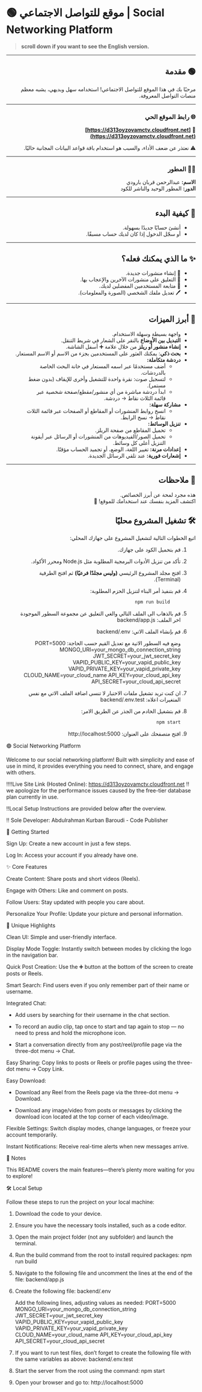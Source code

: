 # 🟢 موقع للتواصل الاجتماعي | Social Networking Platform

> **scroll down if you want to see the English version.**

---

<div dir="rtl" align="right">

## 🟢 مقدمة

مرحبًا بك في هذا الموقع للتواصل الاجتماعي!
استخدامه سهل وبديهي، يشبه معظم منصات التواصل المعروفة.

---

### 🌐 رابط الموقع الحي

🔗 **[https://d313oyzovamctv.cloudfront.net](https://d313oyzovamctv.cloudfront.net)**

⚠️ نعتذر عن ضعف الأداء، والسبب هو استخدام باقة قواعد البيانات المجانية حاليًا.

---

### 👨‍💻 المطور

**الاسم:** عبدالرحمن قربان بارودي  
**الدور:** المطور الوحيد والناشر للكود

---

## 🔑 كيفية البدء

- أنشئ حسابًا جديدًا بسهولة.  
- أو سجّل الدخول إذا كان لديك حساب مسبقًا.

---

## ✨ ما الذي يمكنك فعله؟

- 📝 إنشاء منشورات جديدة.  
- 💬 التعليق على منشورات الآخرين والإعجاب بها.  
- 👥 متابعة المستخدمين المفضلين لديك.  
- 🖊️ تعديل ملفك الشخصي (الصورة والمعلومات).

---

## 🚀 أبرز الميزات

- واجهة بسيطة وسهلة الاستخدام.  
- **التبديل بين الأوضاع** بالنقر على الشعار في شريط التنقل.  
- **إنشاء منشور أو ريلز** من خلال علامة ➕ أسفل الشاشة.  
- **بحث ذكي**: يمكنك العثور على المستخدمين بجزء من الاسم أو الاسم المستعار.  
- **دردشة متكاملة:**
  - أضف مستخدمًا عبر اسمه المستعار في خانة البحث الخاصة بالدردشات.
  - لتسجيل صوت: نقرة واحدة للتشغيل وأخرى للإيقاف (بدون ضغط مستمر).
  - ابدأ دردشة مباشرة من أي منشور/مقطع/صفحة شخصية عبر قائمة الثلاث نقاط → دردشة.
- **مشاركة سهلة:**
  - انسخ روابط المنشورات أو المقاطع أو الصفحات عبر قائمة الثلاث نقاط → نسخ الرابط.
- **تنزيل الوسائط:**
  - تحميل المقاطع من صفحة الريلز.
  - تحميل الصور/الفيديوهات من المنشورات أو الرسائل عبر أيقونة التنزيل أعلى كل وسائط.
- **إعدادات مرنة:** تغيير اللغة، الوضع، أو تجميد الحساب مؤقتًا.  
- **إشعارات فورية:** عند تلقي الرسائل الجديدة.

---

## 📝 ملاحظات

هذه مجرد لمحة عن أبرز الخصائص.  
اكتشف المزيد بنفسك عند استخدامك للموقع! 🚀

## 🛠️ تشغيل المشروع محليًا

اتبع الخطوات التالية لتشغيل المشروع على جهازك المحلي:

1. قم بتحميل الكود على جهازك.  
2. تأكد من تنزيل الأدوات البرمجية المطلوبة مثل Node.js ومحرر الأكواد.  
3. افتح مجلد المشروع الرئيسي **(وليس مجلدًا فرعيًا)** ثم افتح الطرفية (Terminal).  
4. قم بتنفيذ أمر البناء لتنزيل الحزم المطلوبة:
    ```bash
        npm run build
    ```
5. قم بالذهاب الى الملف التالي والغي التعليق عن مجموعة السطور الموجودة اخر الملف:
    backend/app.js

6. قم بإنشاء الملف الاتي:
    backend/.env

   وضع فيه السطور الاتية مع تعديل القيم حسب الحاجة:
    PORT=5000
    MONGO_URI=your_mongo_db_connection_string
    JWT_SECRET=your_jwt_secret_key
    VAPID_PUBLIC_KEY=your_vapid_public_key
    VAPID_PRIVATE_KEY=your_vapid_private_key
    CLOUD_NAME=your_cloud_name
    API_KEY=your_cloud_api_key
    API_SECRET=your_cloud_api_secret

7. ان كنت تريد تشغيل ملفات الاختبار لا تنسى اضافة الملف الاتي مع نفس المتغيرات اعلاه:
    backend/.env.test

8. قم بتشغيل الخادم من الجذر عن الطريق الامر:
    ```bash
    npm start
    ```

9. افتح متصفحك على العنوان:
    http://localhost:5000

</div>


🟢 Social Networking Platform

Welcome to our social networking platform!
Built with simplicity and ease of use in mind, it provides everything you need to connect, share, and engage with others.

‼️‼️Live Site Link (Hosted Online):
https://d313oyzovamctv.cloudfront.net
‼️we apologize for the performance issues caused by the free-tier database plan currently in use.

‼️Local Setup Instructions are provided below after the overview.

‼️ Sole Developer: Abdulrahman Kurban Baroudi - Code Publisher

🔑 Getting Started

Sign Up: Create a new account in just a few steps.

Log In: Access your account if you already have one.

✨ Core Features

Create Content: Share posts and short videos (Reels).

Engage with Others: Like and comment on posts.

Follow Users: Stay updated with people you care about.

Personalize Your Profile: Update your picture and personal information.

🚀 Unique Highlights

Clean UI: Simple and user-friendly interface.

Display Mode Toggle: Instantly switch between modes by clicking the logo in the navigation bar.

Quick Post Creation: Use the ➕ button at the bottom of the screen to create posts or Reels.

Smart Search: Find users even if you only remember part of their name or username.

Integrated Chat:

- Add users by searching for their username in the chat section.

- To record an audio clip, tap once to start and tap again to stop — no need to press and hold the microphone icon.

- Start a conversation directly from any post/reel/profile page via the three-dot menu → Chat.

Easy Sharing: Copy links to posts or Reels or profile pages using the three-dot menu → Copy Link.

Easy Download: 

- Download any Reel from the Reels page via the three-dot menu → Download.

- Download any image/video from posts or messages by clicking the download icon located at the top corner of each video/image.

Flexible Settings: Switch display modes, change languages, or freeze your account temporarily.

Instant Notifications: Receive real-time alerts when new messages arrive.

📝 Notes

This README covers the main features—there’s plenty more waiting for you to explore!

🛠️ Local Setup

Follow these steps to run the project on your local machine:

1. Download the code to your device.

2. Ensure you have the necessary tools installed, such as a code editor.

3. Open the main project folder (not any subfolder) and launch the terminal.

4. Run the build command from the root to install required packages:
    npm run build

5. Navigate to the following file and uncomment the lines at the end of the file:
    backend/app.js

6. Create the following file:
    backend/.env

   Add the following lines, adjusting values as needed:
    PORT=5000
    MONGO_URI=your_mongo_db_connection_string
    JWT_SECRET=your_jwt_secret_key
    VAPID_PUBLIC_KEY=your_vapid_public_key
    VAPID_PRIVATE_KEY=your_vapid_private_key
    CLOUD_NAME=your_cloud_name
    API_KEY=your_cloud_api_key
    API_SECRET=your_cloud_api_secret

7. If you want to run test files, don’t forget to create the following file with the same variables as above:
    backend/.env.test

8. Start the server from the root using the command:
    npm start

9. Open your browser and go to:
    http://localhost:5000